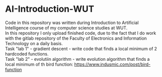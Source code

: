 # AI-Introduction-WUT
Code in this repository was written during Introduction to Artificial Intelligence course of my computer science studies at WUT.  
In this repository I only upload finished code, due to the fact that I do work with the gitlab repository of the Faculty of Electronics and Information Technology on a daily basis.  
Task "lab 1" - gradient descent - write code that finds a local minimum of 2 hardcoded functions.  
Task "lab 2" - evolutiin algorithm - write evolution algorithm that finds a local minimum of th bird function: https://www.indusmic.com/post/bird-function
